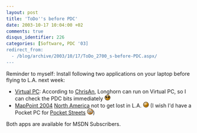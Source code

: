 ```yaml
---
layout: post
title: 'ToDo''s before PDC'
date: 2003-10-17 10:04:00 +02
comments: true
disqus_identifier: 226
categories: [Software, PDC '03]
redirect_from:
  - /blog/archive/2003/10/17/ToDo_2700_s-before-PDC.aspx/
---
```


Reminder to myself: Install following two applications on your laptop before flying to L.A. next week:

-   [Virtual PC](http://www.microsoft.com/windowsxp/virtualpc/):
    According to [ChrisAn](http://www.simplegeek.com/PermaLink.aspx/301d4cc4-3abf-41bd-95e1-3b3e6b40f3d1), Longhorn can run on Virtual PC, so I can check the PDC bits immediately ![Cool](/files/archive/smiley_cool.gif)
-   [MapPoint 2004](http://www.microsoft.com/mappoint/2004/default.mspx) [North America](http://www.microsoft.com/mappoint/2004/namerican.mspx)
    not to get lost in L.A. ![Wink](/files/archive/smiley_wink.gif) (I wish I'd have a Pocket PC for [Pocket Streets](http://www.microsoft.com/mappoint/pocketstreets/default.mspx) ![sigh](/files/archive/smiley_sigh.gif))

Both apps are available for MSDN Subscribers.

